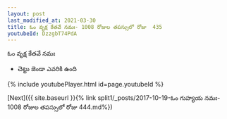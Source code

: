 ```yaml
---
layout: post
last_modified_at: 2021-03-30
title: ఓం వృక్ష కేతవే నమః- 1008 రోజుల తపస్సులో రోజు  435
youtubeId: DzzgbT74PdA
---
```

 
 
 ఓం వృక్ష కేతవే నమః  
 
 -  చెట్టు జెండా ఎవరికి ఉంది 
 
  
 
  
 
 
 
 
 
 


{% include youtubePlayer.html id=page.youtubeId %}
 
[Next]({{ site.baseurl }}{% link  split1/_posts/2017-10-19-ఓం గుహ్యయ నమః- 1008 రోజుల తపస్సులో రోజు  444.md%})
 
